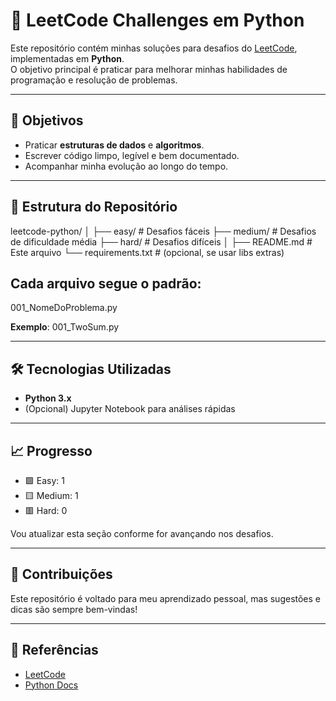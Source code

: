 # 🚀 LeetCode Challenges em Python

Este repositório contém minhas soluções para desafios do [LeetCode](https://leetcode.com/), implementadas em **Python**.  
O objetivo principal é praticar para melhorar minhas habilidades de programação e resolução de problemas.  

---

## 🎯 Objetivos
- Praticar **estruturas de dados** e **algoritmos**.  
- Escrever código limpo, legível e bem documentado.  
- Acompanhar minha evolução ao longo do tempo.  

---

## 📂 Estrutura do Repositório

leetcode-python/
│
├── easy/         # Desafios fáceis
├── medium/       # Desafios de dificuldade média
├── hard/         # Desafios difíceis
│
├── README.md     # Este arquivo
└── requirements.txt  # (opcional, se usar libs extras)


## Cada arquivo segue o padrão:

001_NomeDoProblema.py

**Exemplo**: 001_TwoSum.py

---

## 🛠️ Tecnologias Utilizadas  
- **Python 3.x**  
- (Opcional) Jupyter Notebook para análises rápidas  

---

## 📈 Progresso
- 🟩 Easy: 1
- 🟨 Medium: 1
- 🟥 Hard: 0


Vou atualizar esta seção conforme for avançando nos desafios.  

---

## 🤝 Contribuições  
Este repositório é voltado para meu aprendizado pessoal, mas sugestões e dicas são sempre bem-vindas!  

---

## 📌 Referências  
- [LeetCode](https://leetcode.com/)  
- [Python Docs](https://docs.python.org/3/)  